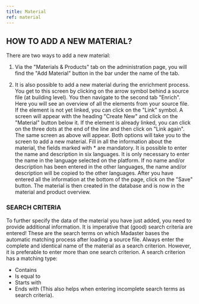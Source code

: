 ```yaml
---
title: Material
ref: material
---
```


## HOW TO ADD A NEW MATERIAL?
There are two ways to add a new material:

1.	Via the "Materials & Products" tab on the administration page, you will find the "Add Material" button in the bar under the name of the tab.

2.	It is also possible to add a new material during the enrichment process. You get to this screen by clicking on the arrow symbol behind a source file (at building level). You then navigate to the second tab "Enrich". Here you will see an overview of all the elements from your source file. If the element is not yet linked, you can click on the "Link" symbol. A screen will appear with the heading "Create New" and click on the "Material" button below it. If the element is already linked, you can click on the three dots at the end of the line and then click on "Link again". The same screen as above will appear.
Both options will take you to the screen to add a new material. Fill in all the information about the material, the fields marked with * are mandatory. It is possible to enter the name and description in six languages. It is only necessary to enter the name in the language selected on the platform. If no name and/or description has been entered in the other languages, the name and/or description will be copied to the other languages. After you have entered all the information at the bottom of the page, click on the "Save" button. The material is then created in the database and is now in the material and product overview.

### SEARCH CRITERIA ###
To further specify the data of the material you have just added, you need to provide additional information. It is imperative that (good) search criteria are entered! These are the search terms on which Madaster bases the automatic matching process after loading a source file. Always enter the complete and identical name of the material as a search criterion. However, it is preferable to enter more than one search criterion. A search criterion has a matching type:

- Contains
- Is equal to
- Starts with
- Ends with (This also helps when entering incomplete search terms as search criteria).
